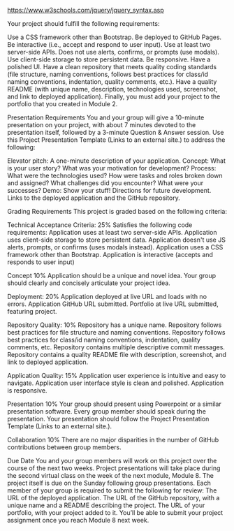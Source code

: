 https://www.w3schools.com/jquery/jquery_syntax.asp

Your project should fulfill the following requirements:

Use a CSS framework other than Bootstrap.
Be deployed to GitHub Pages.
Be interactive (i.e., accept and respond to user input).
Use at least two server-side APIs.
Does not use alerts, confirms, or prompts (use modals).
Use client-side storage to store persistent data.
Be responsive.
Have a polished UI.
Have a clean repository that meets quality coding standards (file structure, naming conventions, follows best practices for class/id naming conventions, indentation, quality comments, etc.).
Have a quality README (with unique name, description, technologies used, screenshot, and link to deployed application).
Finally, you must add your project to the portfolio that you created in Module 2.

Presentation Requirements
You and your group will give a 10-minute presentation on your project, with about 7 minutes devoted to the presentation itself, followed by a 3-minute Question & Answer session. Use this Project Presentation Template (Links to an external site.) to address the following:

Elevator pitch: A one-minute description of your application.
Concept: What is your user story? What was your motivation for development?
Process: What were the technologies used? How were tasks and roles broken down and assigned? What challenges did you encounter? What were your successes?
Demo: Show your stuff!
Directions for future development.
Links to the deployed application and the GitHub repository.

Grading Requirements
This project is graded based on the following criteria:

Technical Acceptance Criteria: 25%
Satisfies the following code requirements:
Application uses at least two server-side APIs.
Application uses client-side storage to store persistent data.
Application doesn't use JS alerts, prompts, or confirms (uses modals instead).
Application uses a CSS framework other than Bootstrap.
Application is interactive (accepts and responds to user input)

Concept 10%
Application should be a unique and novel idea.
Your group should clearly and concisely articulate your project idea.

Deployment: 20%
Application deployed at live URL and loads with no errors.
Application GitHub URL submitted.
Portfolio at live URL submitted, featuring project.

Repository Quality: 10%
Repository has a unique name.
Repository follows best practices for file structure and naming conventions.
Repository follows best practices for class/id naming conventions, indentation, quality comments, etc.
Repository contains multiple descriptive commit messages.
Repository contains a quality README file with description, screenshot, and link to deployed application.

Application Quality: 15%
Application user experience is intuitive and easy to navigate.
Application user interface style is clean and polished.
Application is responsive.

Presentation 10%
Your group should present using Powerpoint or a similar presentation software.
Every group member should speak during the presentation.
Your presentation should follow the Project Presentation Template (Links to an external site.).

Collaboration 10%
There are no major disparities in the number of GitHub contributions between group members.

Due Date
You and your group members will work on this project over the course of the next two weeks.
Project presentations will take place during the second virtual class on the week of the next module, Module 8.
The project itself is due on the Sunday following group presentations. Each member of your group is required to submit the following for review:
The URL of the deployed application.
The URL of the GitHub repository, with a unique name and a README describing the project.
The URL of your portfolio, with your project added to it.
You’ll be able to submit your project assignment once you reach Module 8 next week.